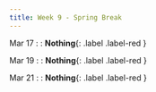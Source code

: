 ```yaml
---
title: Week 9 - Spring Break
---
```


Mar 17
: [](#) 
  : **Nothing**{: .label .label-red }

Mar 19
: [](#) 
  : **Nothing**{: .label .label-red }
  
Mar 21
: [](#) 
  : **Nothing**{: .label .label-red }

